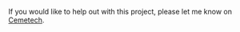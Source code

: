 If you would like to help out with this project, please let me know on [Cemetech](https://www.cemetech.net/forum/viewtopic.php?p=271080#271080).
